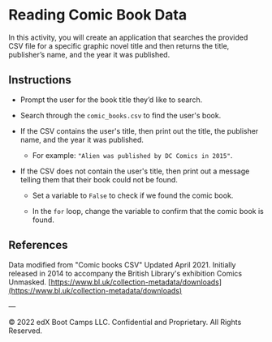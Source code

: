 # Reading Comic Book Data

In this activity, you will create an application that searches the provided CSV file for a specific graphic novel title and then returns the title, publisher’s name, and the year it was published.

## Instructions

* Prompt the user for the book title they’d like to search.

* Search through the `comic_books.csv` to find the user's book.

* If the CSV contains the user's title, then print out the title, the publisher name, and the year it was published.

  * For example: `"Alien was published by DC Comics in 2015"`.

* If the CSV does not contain the user's title, then print out a message telling them that their book could not be found.

    * Set a variable to `False` to check if we found the comic book.

    * In the `for` loop, change the variable to confirm that the comic book is found.

## References

Data modified from "Comic books CSV" Updated April 2021. Initially released in 2014 to accompany the British Library's exhibition Comics Unmasked. [https://www.bl.uk/collection-metadata/downloads](https://www.bl.uk/collection-metadata/downloads)

—

© 2022 edX Boot Camps LLC. Confidential and Proprietary. All Rights Reserved.
